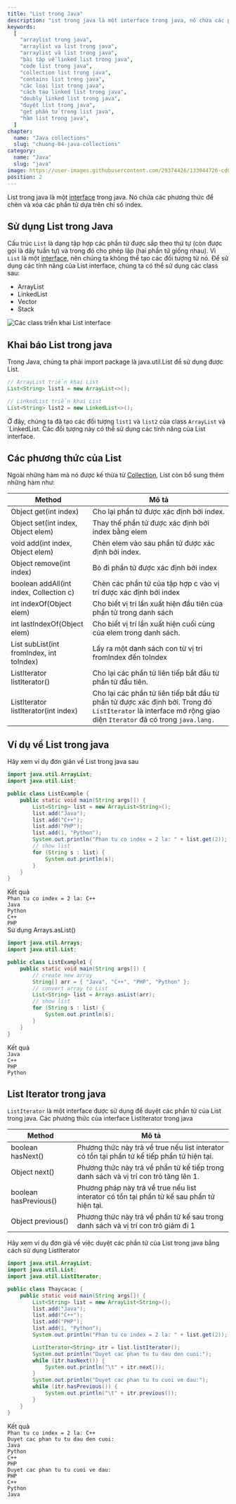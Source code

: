 ```yaml
---
title: "List trong Java"
description: "ist trong java là một interface trong java, nó chứa các phương thức để chèn và xóa các phần tử dựa trên chỉ số index."
keywords:
  [
    "arraylist trong java",
    "arraylist va list trong java",
    "arraylist và list trong java",
    "bài tập về linked list trong java",
    "code list trong java",
    "collection list trong java",
    "contains list trong java",
    "các loại list trong java",
    "cách tạo linked list trong java",
    "doubly linked list trong java",
    "duyệt list trong java",
    "get phần tử trong list java",
    "hàm list trong java",
  ]
chapter:
  name: "Java collections"
  slug: "chuong-04-java-collections"
category:
  name: "Java"
  slug: "java"
image: https://user-images.githubusercontent.com/29374426/133044726-cd098fdc-4a33-4f3f-a603-82ba49089dc9.png
position: 2
---
```


List trong java là một [interface](/bai-viet/java/interface-trong-java) trong java. Nó chứa các phương thức để chèn và xóa các phần tử dựa trên chỉ số index.

## Sử dụng List trong Java

Cấu trúc `List` là dạng tập hợp các phần tử được sắp theo thứ tự (còn được gọi là dãy tuần tự) và trong đó cho phép lặp (hai phần tử giống nhau). Vì `List` là một [interface](/bai-viet/java/interface-trong-java), nên chúng ta không thể tạo các đối tượng từ nó. Để sử dụng các tính năng của List interface, chúng ta có thể sử dụng các class sau:

- ArrayList
- LinkedList
- Vector
- Stack

![Các class triển khai List interface](https://user-images.githubusercontent.com/29374426/133044726-cd098fdc-4a33-4f3f-a603-82ba49089dc9.png)

## Khai báo List trong java

Trong Java, chúng ta phải import package là java.util.List để sử dụng được List.

```java
// ArrayList triển khai List
List<String> list1 = new ArrayList<>();

// LinkedList triển khai List
List<String> list2 = new LinkedList<>();
```

Ở đây, chúng ta đã tạo các đối tượng `list1` và `list2` của class `ArrayList` và `LinkedList. Các đối tượng này có thể sử dụng các tính năng của List interface.

## Các phương thức của List

Ngoài những hàm mà nó được kế thừa từ [Collection](/bai-viet/java/cac-collection-trong-java), List còn bổ sung thêm những hàm như:

| Method | Mô tả |
| --- | --- |
| Object get(int index) | Cho lại phần tử được xác định bởi index. |
| Object set(int index, Object elem) | Thay thế phần tử được xác định bởi index bằng elem |
| void add(int index, Object elem) | Chèn elem vào sau phần tử được xác định bởi index. |
| Object remove(int index) | Bỏ đi phần tử được xác định bởi index |
| boolean addAll(int index, Collection c) | Chèn các phần tử của tập hợp c vào vị trí được xác định bởi index |
| int indexOf(Object elem) | Cho biết vị trí lần xuất hiện đầu tiên của phần tử trong danh sách |
| int lastIndexOf(Object elem) | Cho biết vị trí lần xuất hiện cuối cùng của elem trong danh sách. |
| List subList(int fromIndex, int toIndex) | Lấy ra một danh sách con từ vị trí fromIndex đến toIndex |
| ListIterator listIterator() | Cho lại các phần tử liên tiếp bắt đầu từ phần tử đầu tiên. |
| ListIterator listIterator(int index) | Cho lại các phần tử liên tiếp bắt đầu từ phần tử được xác định bởi. Trong đó `ListIterator` là interface mở rộng giao diện `Iterator` đã có trong `java.lang.` |

## Ví dụ về List trong java

<div class="example">
Hãy xem ví dụ đơn giản về List trong java sau
</div>

```java
import java.util.ArrayList;
import java.util.List;

public class ListExample {
    public static void main(String args[]) {
        List<String> list = new ArrayList<String>();
        list.add("Java");
        list.add("C++");
        list.add("PHP");
        list.add(1, "Python");
        System.out.println("Phan tu co index = 2 la: " + list.get(2));
        // show list
        for (String s : list) {
            System.out.println(s);
        }
    }
}
```

<div class="window">
  <div class="window-header">
    <div class="action-buttons"></div>
    <span class="title-popup">Kết quả</span>
  </div>
  <div class="window-body">
    <code>Phan tu co index = 2 la: C++</code><br/>
    <code>Java</code><br/>
    <code>Python</code><br/>
    <code>C++</code><br/>
    <code>PHP</code>
  </div>
</div>

<div class="example">Sử dụng Arrays.asList()</div>

```java
import java.util.Arrays;
import java.util.List;

public class ListExample1 {
    public static void main(String args[]) {
        // create new array
        String[] arr = { "Java", "C++", "PHP", "Python" };
        // convert array to List
        List<String> list = Arrays.asList(arr);
        // show list
        for (String s : list) {
            System.out.println(s);
        }
    }
}
```

<div class="window">
  <div class="window-header">
    <div class="action-buttons"></div>
    <span class="title-popup">Kết quả</span>
  </div>
  <div class="window-body">
    <code>Java</code><br/>
    <code>C++</code><br/>
    <code>PHP</code><br/>
    <code>Python</code>
  </div>
</div>

## List Iterator trong java

`ListIterator` là một interface được sử dụng để duyệt các phần tử của List trong java. Các phương thức của interface ListIterator trong java

| Method | Mô tả |
| --- | --- |
| boolean hasNext() | Phương thức này trả về true nếu list interator có tồn tại phần tử kế tiếp phần tử hiện tại. |
| Object next() | Phương thức này trả về phần tử kế tiếp trong danh sách và vị trí con trỏ tăng lên 1. |
| boolean hasPrevious() | Phương pháp này trả về true nếu list interator có tồn tại phần tử kế sau phần tử hiện tại. |
| Object previous() | Phương thức này trả về phần tử kế sau trong danh sách và vị trí con trỏ giảm đi 1 |

<div class="example">Hãy xem ví dụ đơn giả về việc duyệt các phần tử của List trong java bằng cách sử dụng ListIterator</div>

```java
import java.util.ArrayList;
import java.util.List;
import java.util.ListIterator;

public class Thaycacac {
    public static void main(String args[]) {
        List<String> list = new ArrayList<String>();
        list.add("Java");
        list.add("C++");
        list.add("PHP");
        list.add(1, "Python");
        System.out.println("Phan tu co index = 2 la: " + list.get(2));

        ListIterator<String> itr = list.listIterator();
        System.out.println("Duyet cac phan tu tu dau den cuoi:");
        while (itr.hasNext()) {
            System.out.println("\t" + itr.next());
        }
        System.out.println("Duyet cac phan tu tu cuoi ve dau:");
        while (itr.hasPrevious()) {
            System.out.println("\t" + itr.previous());
        }
    }
}
```

<div class="window">
  <div class="window-header">
    <div class="action-buttons"></div>
    <span class="title-popup">Kết quả</span>
  </div>
  <div class="window-body">
    <code>Phan tu co index = 2 la: C++</code><br/>
    <code>Duyet cac phan tu tu dau den cuoi:</code><br/>
    <code>Java</code><br/>
    <code>Python</code><br/>
    <code>C++</code><br/>
    <code>PHP</code><br/>
    <code>Duyet cac phan tu tu cuoi ve dau:</code><br/>
    <code>PHP</code><br/>
    <code>C++</code><br/>
    <code>Python</code><br/>
    <code>Java</code><br/>
  </div>
</div>
